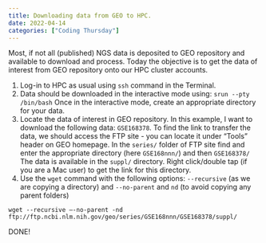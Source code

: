 ```yaml
---
title: Downloading data from GEO to HPC.
date: 2022-04-14 
categories: ["Coding Thursday"]
---
```


Most, if not all (published) NGS data is deposited to GEO repository and available to download and process. Today the objective is to get the data of interest from GEO repository onto our HPC cluster accounts. 

1. Log-in to HPC as usual using `ssh` command in the Terminal.
2. Data should be downloaded in the interactive mode using: 
```srun --pty /bin/bash``` 
Once in the interactive mode, create an appropriate directory for your data.
3. Locate the data of interest in GEO repository. In this example, I want to download the following data: `GSE168378`. 
To find the link to transfer the data, we should access the FTP site - you can locate it under “Tools” header on GEO homepage. In the `series/` folder of FTP site find and enter the appropriate directory (here `GSE168nnn/`) and then `GSE168378/`
The  data is available in the `suppl/` directory. Right click/double tap (if you are a Mac user) to get the link for this directory.
4. Use the `wget` command with the following options: `--recursive` (as we are copying a directory) and `--no-parent` and `nd` (to avoid copying any parent folders) 

```wget --recursive —-no-parent -nd ftp://ftp.ncbi.nlm.nih.gov/geo/series/GSE168nnn/GSE168378/suppl/```

DONE!
